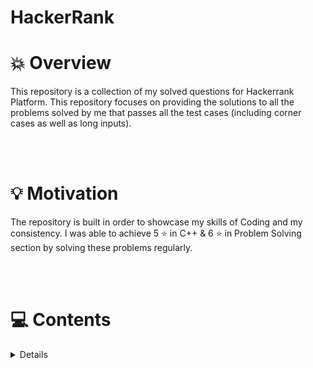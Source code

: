 # HackerRank


# 💥 Overview
This repository is a collection of my solved questions for Hackerrank Platform. This repository focuses on providing the solutions to all the problems solved by me that passes all the test cases (including corner cases as well as long inputs).

<br>
<br>

# 💡 Motivation
The repository is built in order to showcase my skills of Coding and my consistency. I was able to achieve 5 ⭐ in C++ & 6 ⭐ in Problem Solving section by solving these problems regularly.

<br>
<br>

# 💻 Contents
<!-- - [C++](/C%2B%2B/README.md)
- [Problem Solving](/Problem%20Solving/README.md) -->

<details>
  <ul>
    <li>
      <summary> <h2> C++ </h2> </summary>
        <details>
            <ul>
                <li> <summary> 
                  <h4> Introduction </h4> 
                  <ul>
                    <li><a href="/C%2B%2B/Introduction/ArraysIntroduction.cpp">Arrays Introduction </a>
                    <li><a href="/C%2B%2B/Introduction/BasicDataTypes.cpp">Basic Data Types </a>
                    <li><a href="/C%2B%2B/Introduction/ConditionalStatements.cpp">Conditional Statements </a>
                    <li><a href="/C%2B%2B/Introduction/ForLoop.cpp">For Loop </a>
                    <li><a href="/C%2B%2B/Introduction/Functions.cpp">Functions </a>
                    <li><a href="/C%2B%2B/Introduction/InputOutput.cpp">Input & Output </a>
                    <li><a href="/C%2B%2B/Introduction/Pointer">Pointers </a>
                  </ul>
                 </summary> </li>
                <li> <summary> <h4> Strings </h4> 
                  <ul>
                    <li><a href="/C%2B%2B/Strings/Strings.cpp">Strings </a>
                  </ul>
                  </summary> </li> 
                <li> <summary> <h4> STL Library </h4>
                  <ul>
                    <li><a href="/C%2B%2B/STL/Vector-Erase.cpp">Vector Erase </a>
                    <li><a href="/C%2B%2B/Classes/Vector-Sort.cpp">Vector Sort </a>
                  </ul>
                  </summary> </li> 
                <li> <summary> <h4> Classes </h4>
                  <ul>
                    <li><a href="/C%2B%2B/Classes/Class.cpp">Classes </a>
                    <li><a href="/C%2B%2B/Classes/ClassesAndObjects.cpp">Classes And Objects </a>
                  </ul>
                  </summary> </li> 
            </ul>
        </details>
    </li>
    <li> 
      <summary> <h2> Problem Solving </h2> </summary>
        <details>
           <ul>
             <li> <summary> <h4> Data Structures </h4> </summary>
                <details>
                    <ul>
                        <li> <summary> <h5> Arrays </h5> 
                          <ul>
                            <li><a href="/Problem%20Solving/Data%20Structures/Arrays/Array%20Manipulation">Array Manipulation </a></li>
                            <li><a href="/Problem%20Solving/Data%20Structures/Arrays/Arrays%20-%20DS">Arrays DataStructure </a></li>
                            <li><a href="/Problem%20Solving/Data%20Structures/Arrays/Sparse%20Arrays">Sparse Arrays </a></li>
                          </ul>
                          </summary> </li> 
                        <li> <summary> <h5> Linked Lists </h5> 
                          <ul>
                            <li><a href="/Problem%20Solving/Data%20Structures/Linked%20List/CompareTwoLinkedList.cpp">Compare Two Linked Lists </a></li>
                            <li><a href="/Problem%20Solving/Data%20Structures/Linked%20List/CycleDetection.cpp">Cycle Detection </a></li>
                            <li><a href="/Problem%20Solving/Data%20Structures/Linked%20List/DeleteANode.cpp">Delete A Node </a></li>
                            <li><a href="/Problem%20Solving/Data%20Structures/Linked%20List/DeleteANode.cpp">Delete A Node </a></li>
                          </ul>
                          </summary> </li> 
                        <li> <summary> <h5> Stacks </h5> </summary> </li> 
                        <li> <summary> <h5> Queues </h5> </summary> </li> 
                        <li> <summary> <h5> Trees </h5> </summary> </li> 
                        <li> <summary> <h5> Heaps </h5> 
                          <ul>
                            <li><a href="/Problem%20Solving/Data%20Structures/Heaps/FindRunningMedian.cpp">Find Running Median </a></li>
                            <li><a href="/Problem%20Solving/Data%20Structures/Heaps/JesseAndCookies.cpp">Jesse And Cookies </a></li>
                          </ul>
                          </summary> </li> 
                    </ul>
                </details> 
            </li>
             <li> <summary> <h4> Algorithms </h4> </summary> 
                <details>
                    <ul>
                        <li> <summary> <h5> Warmup </h5> </summary>  </li> 
                        <li> <summary> <h5> Implementation </h5> </summary>  </li> 
                        <li> <summary> <h5> Searching </h5> </summary>  </li> 
                        <li> <summary> <h5> Sorting </h5> </summary>  </li> 
                        <li> <summary> <h5> Strings </h5> </summary>  </li> 
                        <li> <summary> <h5> Recursion </h5> </summary>  </li> 
                        <li> <summary> <h5> Greedy </h5> </summary>  </li> 
                        <li> <summary> <h5> Graph Theory </h5> </summary>  </li> 
                        <li> <summary> <h5> Dynamic Programming </h5> </summary>  </li> 
                    </ul>
                </details> 
            </li>
          </ul>
        </details> 
    </li>
  </ul>
</details>
